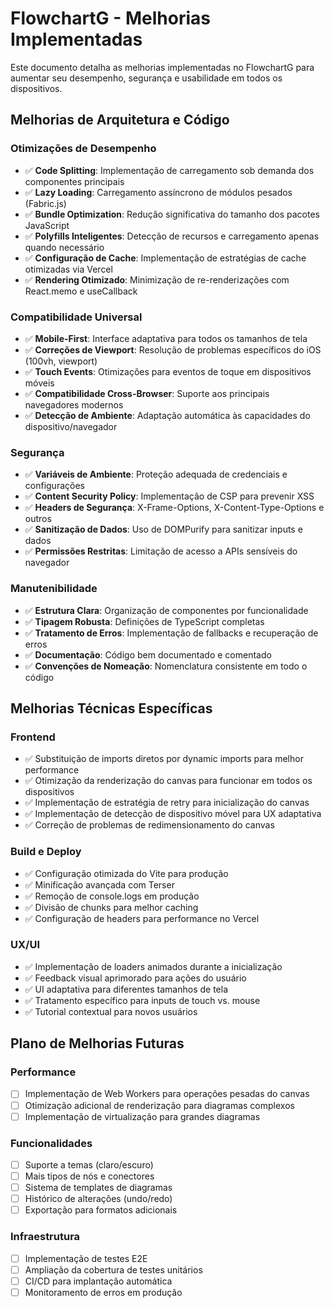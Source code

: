 # FlowchartG - Melhorias Implementadas

Este documento detalha as melhorias implementadas no FlowchartG para aumentar seu desempenho, segurança e usabilidade em todos os dispositivos.

## Melhorias de Arquitetura e Código

### Otimizações de Desempenho
- ✅ **Code Splitting**: Implementação de carregamento sob demanda dos componentes principais
- ✅ **Lazy Loading**: Carregamento assíncrono de módulos pesados (Fabric.js)
- ✅ **Bundle Optimization**: Redução significativa do tamanho dos pacotes JavaScript
- ✅ **Polyfills Inteligentes**: Detecção de recursos e carregamento apenas quando necessário
- ✅ **Configuração de Cache**: Implementação de estratégias de cache otimizadas via Vercel
- ✅ **Rendering Otimizado**: Minimização de re-renderizações com React.memo e useCallback

### Compatibilidade Universal
- ✅ **Mobile-First**: Interface adaptativa para todos os tamanhos de tela
- ✅ **Correções de Viewport**: Resolução de problemas específicos do iOS (100vh, viewport)
- ✅ **Touch Events**: Otimizações para eventos de toque em dispositivos móveis
- ✅ **Compatibilidade Cross-Browser**: Suporte aos principais navegadores modernos
- ✅ **Detecção de Ambiente**: Adaptação automática às capacidades do dispositivo/navegador

### Segurança
- ✅ **Variáveis de Ambiente**: Proteção adequada de credenciais e configurações
- ✅ **Content Security Policy**: Implementação de CSP para prevenir XSS
- ✅ **Headers de Segurança**: X-Frame-Options, X-Content-Type-Options e outros
- ✅ **Sanitização de Dados**: Uso de DOMPurify para sanitizar inputs e dados
- ✅ **Permissões Restritas**: Limitação de acesso a APIs sensíveis do navegador

### Manutenibilidade
- ✅ **Estrutura Clara**: Organização de componentes por funcionalidade
- ✅ **Tipagem Robusta**: Definições de TypeScript completas
- ✅ **Tratamento de Erros**: Implementação de fallbacks e recuperação de erros
- ✅ **Documentação**: Código bem documentado e comentado
- ✅ **Convenções de Nomeação**: Nomenclatura consistente em todo o código

## Melhorias Técnicas Específicas

### Frontend
- ✅ Substituição de imports diretos por dynamic imports para melhor performance
- ✅ Otimização da renderização do canvas para funcionar em todos os dispositivos
- ✅ Implementação de estratégia de retry para inicialização do canvas
- ✅ Implementação de detecção de dispositivo móvel para UX adaptativa
- ✅ Correção de problemas de redimensionamento do canvas

### Build e Deploy
- ✅ Configuração otimizada do Vite para produção
- ✅ Minificação avançada com Terser
- ✅ Remoção de console.logs em produção
- ✅ Divisão de chunks para melhor caching
- ✅ Configuração de headers para performance no Vercel

### UX/UI
- ✅ Implementação de loaders animados durante a inicialização
- ✅ Feedback visual aprimorado para ações do usuário
- ✅ UI adaptativa para diferentes tamanhos de tela
- ✅ Tratamento específico para inputs de touch vs. mouse
- ✅ Tutorial contextual para novos usuários

## Plano de Melhorias Futuras

### Performance
- [ ] Implementação de Web Workers para operações pesadas do canvas
- [ ] Otimização adicional de renderização para diagramas complexos
- [ ] Implementação de virtualização para grandes diagramas

### Funcionalidades
- [ ] Suporte a temas (claro/escuro)
- [ ] Mais tipos de nós e conectores
- [ ] Sistema de templates de diagramas
- [ ] Histórico de alterações (undo/redo)
- [ ] Exportação para formatos adicionais

### Infraestrutura
- [ ] Implementação de testes E2E
- [ ] Ampliação da cobertura de testes unitários
- [ ] CI/CD para implantação automática
- [ ] Monitoramento de erros em produção 